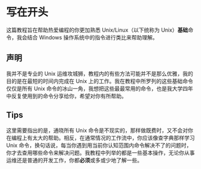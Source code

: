 # 写在开头

这篇教程旨在帮助热爱编程的你更加熟悉 Unix/Linux（以下统称为 Unix）**基础**命令，我会结合 Windows 操作系统中的指令进行类比来帮助理解。

## 声明

我并不是专业的 Unix 运维攻城狮，教程内的有些方法可能并不是那么优雅，我的目的是在最短的时间内完成在 Unix 上的工作。我在教程中所罗列的这些基础命令仅仅是所有 Unix 命令的冰山一角，我想把这些最最常用的命令，也是我大学四年中反复使用到的命令分享给你，希望对你有所帮助。

## Tips

这里需要指出的是，通晓所有 Unix 命令是不现实的，那样做既费时，又不会对你在编程上有太大的帮助。相反，在通常情况的工作流中，你应该像查字典那样学习 Unix 命令，换句话说，每当你遇到用当前你认知范围内命令解决不了的问题时，你才去查用哪些命令来解决问题。我教程中列举的都是一些基本操作，无论你从事运维还是普通的开发工作，你都**必须**或多或少地了解一些。